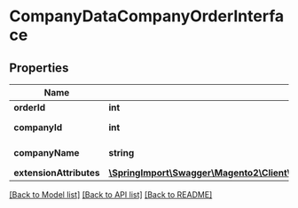 # CompanyDataCompanyOrderInterface

## Properties
Name | Type | Description | Notes
------------ | ------------- | ------------- | -------------
**orderId** | **int** | Order ID. | [optional] 
**companyId** | **int** | Company ID. | [optional] 
**companyName** | **string** | Company name. | [optional] 
**extensionAttributes** | [**\SpringImport\Swagger\Magento2\Client\Model\CompanyDataCompanyOrderExtensionInterface**](CompanyDataCompanyOrderExtensionInterface.md) |  | [optional] 

[[Back to Model list]](../README.md#documentation-for-models) [[Back to API list]](../README.md#documentation-for-api-endpoints) [[Back to README]](../README.md)


